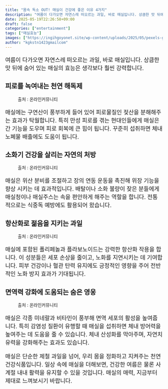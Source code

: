```yaml
---
title: "몸속 독소 OUT! 매실이 건강에 좋은 이유 4가지"
description: "여름이 다가오면 자연스레 떠오르는 과일, 바로 매실입니다. 상큼한 맛 뒤에 숨어 있는 매실의 효능은 생각보다 훨씬 강력합니다."
date: 2025-05-19T22:26:58+09:00
draft: false
categories: ["entertainment"]
tags: ["매실효능"]
images: ["https://ingihgoyonet.site/wp-content/uploads/2025/05/pexels-gulsahaydgn-17511558-683x1024.jpg", "https://ingihgoyonet.site/wp-content/uploads/2025/05/pexels-jeshoots-com-147458-576831-1024x683.jpg", "https://ingihgoyonet.site/wp-content/uploads/2025/05/pexels-olly-3764013-1024x683.jpg", "https://ingihgoyonet.site/wp-content/uploads/2025/05/pexels-fatma-deli-aslan-59969834-8610432-768x1024.jpg"]
author: "kgkstn1423gmailcom"
---
```


<p style="font-size:18px">여름이 다가오면 자연스레 떠오르는 과일, 바로 매실입니다. 상큼한 맛 뒤에 숨어 있는 매실의 효능은 생각보다 훨씬 강력합니다.</p> <h2 >피로를 녹여내는 천연 해독제</h2> <figure ><img src="https://ingihgoyonet.site/wp-content/uploads/2025/05/pexels-gulsahaydgn-17511558-683x1024.jpg" alt="" style="aspect-ratio:16/9;object-fit:cover"/><figcaption >출처 : 온라인커뮤니티</figcaption></figure> <p style="font-size:18px">매실에는 구연산이 풍부하게 들어 있어 피로물질인 젖산을 분해해주는 효과가 탁월합니다. 특히 만성 피로를 겪는 현대인들에게 매실은 간 기능을 도우며 피로 회복에 큰 힘이 됩니다. 꾸준히 섭취하면 체내 노폐물 배출에도 도움이 됩니다.</p> <h2 >소화기 건강을 살리는 자연의 처방</h2> <figure ><img src="https://ingihgoyonet.site/wp-content/uploads/2025/05/pexels-jeshoots-com-147458-576831-1024x683.jpg" alt="" style="aspect-ratio:16/9;object-fit:cover"/><figcaption >출처 : 온라인커뮤니티</figcaption></figure> <p style="font-size:18px">매실은 위산 분비를 조절하고 장의 연동 운동을 촉진해 위장 기능을 향상 시키는 데 효과적입니다. 배탈이나 소화 불량이 잦은 분들에게 매실청이나 매실주스는 속을 편안하게 해주는 역할을 합니다. 전통적으로는 식중독 예방에도 활용되어 왔습니다.</p> <h2 >항산화로 젊음을 지키는 과일</h2> <figure ><img src="https://ingihgoyonet.site/wp-content/uploads/2025/05/pexels-olly-3764013-1024x683.jpg" alt="" style="aspect-ratio:16/9;object-fit:cover"/><figcaption >출처 : 온라인커뮤니티</figcaption></figure> <p style="font-size:18px">매실에 포함된 폴리페놀과 플라보노이드는 강력한 항산화 작용을 합니다. 이 성분들은 세포 손상을 줄이고, 노화를 지연시키는 데 기여합니다. 피부 건강이나 혈관 탄력 유지에도 긍정적인 영향을 주어 전반적인 노화 방지 효과가 기대됩니다.</p> <h2 >면역력 강화에 도움되는 숨은 영웅</h2> <figure ><img src="https://ingihgoyonet.site/wp-content/uploads/2025/05/pexels-fatma-deli-aslan-59969834-8610432-768x1024.jpg" alt="" style="aspect-ratio:16/9;object-fit:cover"/><figcaption >출처 : 온라인커뮤니티</figcaption></figure> <p style="font-size:18px">매실은 각종 미네랄과 비타민이 풍부해 면역 세포의 활성을 높여줍니다. 특히 감염성 질환이 유행할 때 매실을 섭취하면 체내 방어력을 높여주는 데 도움을 줄 수 있습니다. 체내 산성화를 막아주며, 자연치유력을 강화해주는 효과도 있습니다.</p> <p style="font-size:18px">매실은 단순한 제철 과일을 넘어, 우리 몸을 정화하고 지켜주는 천연 건강식품입니다. 일상 속에 매실을 더해보면, 건강한 여름은 물론 사계절 내내 활력을 유지할 수 있을 것입니다. 매실의 매력, 지금부터 제대로 느껴보시기 바랍니다.</p>